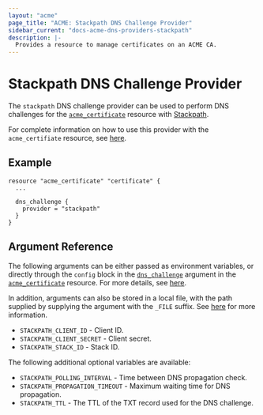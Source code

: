 ```yaml
---
layout: "acme"
page_title: "ACME: Stackpath DNS Challenge Provider"
sidebar_current: "docs-acme-dns-providers-stackpath"
description: |-
  Provides a resource to manage certificates on an ACME CA.
---
```


# Stackpath DNS Challenge Provider

The `stackpath` DNS challenge provider can be used to perform DNS challenges for
the [`acme_certificate`][resource-acme-certificate] resource with
[Stackpath][provider-service-page].

[resource-acme-certificate]: /docs/providers/acme/r/certificate.html
[provider-service-page]: https://www.stackpath.com/

For complete information on how to use this provider with the `acme_certifiate`
resource, see [here][resource-acme-certificate-dns-challenges].

[resource-acme-certificate-dns-challenges]: /docs/providers/acme/r/certificate.html#using-dns-challenges

## Example

```hcl
resource "acme_certificate" "certificate" {
  ...

  dns_challenge {
    provider = "stackpath"
  }
}
```

## Argument Reference

The following arguments can be either passed as environment variables, or
directly through the `config` block in the
[`dns_challenge`][resource-acme-certificate-dns-challenge-arg] argument in the
[`acme_certificate`][resource-acme-certificate] resource. For more details, see
[here][resource-acme-certificate-dns-challenges].

[resource-acme-certificate-dns-challenge-arg]: /docs/providers/acme/r/certificate.html#dns_challenge

In addition, arguments can also be stored in a local file, with the path
supplied by supplying the argument with the `_FILE` suffix. See
[here][acme-certificate-file-arg-example] for more information.

[acme-certificate-file-arg-example]: /docs/providers/acme/r/certificate.html#using-variable-files-for-provider-arguments

* `STACKPATH_CLIENT_ID` - Client ID.
* `STACKPATH_CLIENT_SECRET` - Client secret.
* `STACKPATH_STACK_ID` - Stack ID.

The following additional optional variables are available:

* `STACKPATH_POLLING_INTERVAL` - Time between DNS propagation check.
* `STACKPATH_PROPAGATION_TIMEOUT` - Maximum waiting time for DNS propagation.
* `STACKPATH_TTL` - The TTL of the TXT record used for the DNS challenge.


